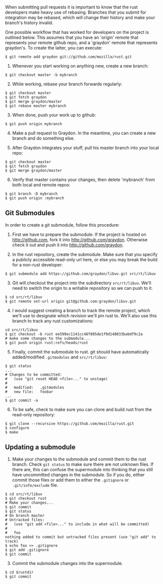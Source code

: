 When submitting pull requests it is important to know that the rust developers make heavy use of rebasing. Branches that you submit for integration may be rebased, which will change their history and make your branch's history invalid.

One possible workflow that has worked for developers on the project is outlined below. This assumes that you have an 'origin' remote that represents your remote github repo, and a 'graydon' remote that represents graydon's. To create the latter, you can execute:
```
$ git remote add graydon git://github.com/mozilla/rust.git
```

1. Whenever you start working on anything new, create a new branch:
```
$ git checkout master -b mybranch
```

2. While working, rebase your branch forwards regularly:
```
$ git checkout master
$ git fetch graydon
$ git merge graydon/master
$ git rebase master mybranch
```


3. When done, push your work up to github:
```
$ git push origin mybranch
```

4. Make a pull request to Graydon.  In the meantime, you can create a new branch and do something else.  

5. After Graydon integrates your stuff, pull his master branch into your local repo:
```
$ git checkout master
$ git fetch graydon
$ git merge graydon/master
```

6. Verify that master contains your changes, then delete 'mybranch' from both local and remote repos:
```
$ git branch -D mybranch
$ git push origin :mybranch
```

## Git Submodules

In order to create a git submodule, follow this procedure:

1. First we have to prepare the submodule. If the project is hosted on http://github.com, fork it into http://github.com/graydon. Otherwise check it out and push it into http://github.com/graydon.

2. In the rust repository, create the submodule. Make sure that you specify a publicly accessible read-only url here, or else you may break the build for a non-rust developer:

```
$ git submodule add https://github.com/graydon/libuv.git src/rt/libuv
```

3. Git will checkout the project into the subdirectory `src/rt/libuv`. We'll need to switch the origin to a writable repository so we can push to it.

```
$ cd src/rt/libuv
$ git remote set-url origin git@github.com:graydon/libuv.git
```

4. I would suggest creating a branch to track the remote project, which we'll use to designate which revision we'll pin rust to. We'll also use this branch to track any rust customizations:

```
cd src/rt/libuv
$ git checkout -b rust ee599ec1141cc48f895de1f9d148033babdf9c2a
# make some changes to the submodule...
$ git push origin rust:refs/heads/rust
```

5. Finally, commit the submodule to rust. git should have automatically added/modified `.gitmodules` and `src/rt/libuv`:

```
$ git status
...
# Changes to be committed:
#   (use "git reset HEAD <file>..." to unstage)
#
#	modified:   .gitmodules
#	new file:   foobar
...
$ git commit -a
```

6. To be safe, check to make sure you can clone and build rust from the read-only repository:

```
$ git clone --recursive https://github.com/mozilla/rust.git
$ configure
$ make
```

## Updating a submodule

1. Make your changes to the submodule and commit them to the rust branch. Check `git status` to make sure there are not unknown files. If there are, this can confuse the supermodule into thinking that you still have uncommitted changes in the submodule. So if you do, either commit those files or add them to either the `.gitignore` or `.git/info/exclude` file.

```
$ cd src/rt/libuv
$ git checkout rust
# Make your changes...
$ git commit
$ git status
# On branch master
# Untracked files:
#   (use "git add <file>..." to include in what will be committed)
#
#	foo
nothing added to commit but untracked files present (use "git add" to track)
$ echo foo >> .gitignore
$ git add .gitignore
$ git commit
```

3. Commit the submodule changes into the supermodule.

```
$ cd $rustdir
$ git commit
```